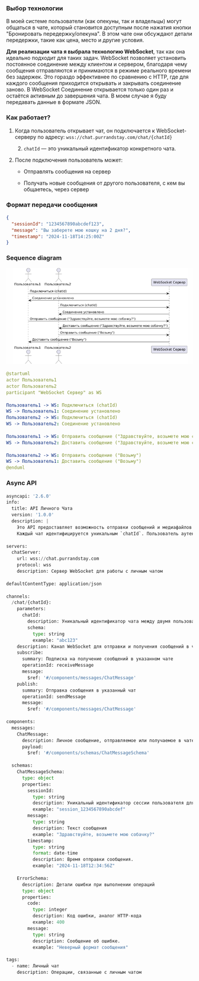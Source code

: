 ### Выбор технологии

В моей системе пользователи (как опекуны, так и владельцы) могут общаться в чате, который становится доступным после нажатия кнопки "Бронировать передержку/опекуна". В этом чате они обсуждают детали передержки, такие как цена, место и другие условия.

**Для реализации чата я выбрала технологию WebSocket**, так как она идеально подходит для таких задач. WebSocket позволяет установить постоянное соединение между клиентом и сервером, благодаря чему сообщения отправляются и принимаются в режиме реального времени без задержек. Это гораздо эффективнее по сравнению с HTTP, где для каждого сообщения приходится открывать и закрывать соединение заново. В WebSocket Соединение открывается только один раз и остаётся активным до завершения чата. В моем случае я буду передавать данные в формате JSON.

### Как работает?

1. Когда пользователь открывает чат, он подключается к WebSocket-серверу по адресу:
`wss://chat.purrandstay.com/chat/{chatId}` 

    2. `chatId` — это уникальный идентификатор конкретного чата.

3. После подключения пользователь может:

    - Отправлять сообщения на сервер

    - Получать новые сообщения от другого пользователя, с кем вы общаетесь, через сервер

### Формат передачи сообщения

```JSON
{
  "sessionId": "1234567890abcdef123",
  "message": "Вы заберете мою кошку на 2 дня?",
  "timestamp": "2024-11-18T14:25:00Z"
}
```

### Sequence diagram

![image.png](image.png)

```YAML
@startuml
actor Пользователь1
actor Пользователь2
participant "WebSocket Сервер" as WS

Пользователь1 -> WS: Подключиться (chatId)
WS -> Пользователь1: Соединение установлено
Пользователь2 -> WS: Подключиться (chatId)
WS -> Пользователь2: Соединение установлено

Пользователь1 -> WS: Отправить сообщение ("Здравствуйте, возьмете мою собачку?")
WS -> Пользователь2: Доставить сообщение ("Здравствуйте, возьмете мою собачку?")

Пользователь2 -> WS: Отправить сообщение ("Возьму")
WS -> Пользователь1: Доставить сообщение ("Возьму")
@enduml

```

### Async API

```Python
asyncapi: '2.6.0'
info:
  title: API Личного Чата
  version: '1.0.0'
  description: |
    Это API предоставляет возможность отправки сообщений и медиафайлов между двумя пользователями в режиме реального времени через WebSocket.
    Каждый чат идентифицируется уникальным `chatId`. Пользователь аутентифицируется через `sessionId`

servers:
  chatServer:
    url: wss://chat.purrandstay.com
    protocol: wss
    description: Сервер WebSocket для работы с личным чатом

defaultContentType: application/json

channels:
  /chat/{chatId}:
    parameters:
      chatId:
        description: Уникальный идентификатор чата между двумя пользователями
        schema:
          type: string
          example: "abc123"
    description: Канал WebSocket для отправки и получения сообщений в чате
    subscribe:
      summary: Подписка на получение сообщений в указанном чате
      operationId: receiveMessage
      message:
        $ref: '#/components/messages/ChatMessage'
    publish:
      summary: Отправка сообщения в указанный чат
      operationId: sendMessage
      message:
        $ref: '#/components/messages/ChatMessage'

components:
  messages:
    ChatMessage:
      description: Личное сообщение, отправляемое или получаемое в чате
      payload:
        $ref: '#/components/schemas/ChatMessageSchema'

  schemas:
    ChatMessageSchema:
      type: object
      properties:
        sessionId:
          type: string
          description: Уникальный идентификатор сессии пользователя для аутентификации
          example: "session_1234567890abcdef"
        message:
          type: string
          description: Текст сообщения
          example: "Здравствуйте, возьмете мою собачку?"
        timestamp:
          type: string
          format: date-time
          description: Время отправки сообщения.
          example: "2024-11-18T12:34:56Z"

    ErrorSchema:
      description: Детали ошибки при выполнении операций
      type: object
      properties:
        code:
          type: integer
          description: Код ошибки, аналог HTTP-кода
          example: 400
        message:
          type: string
          description: Сообщение об ошибке.
          example: "Неверный формат сообщения"

tags:
  - name: Личный чат
    description: Операции, связанные с личным чатом
```



